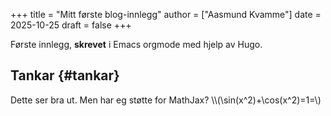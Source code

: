 +++
title = "Mitt første blog-innlegg"
author = ["Aasmund Kvamme"]
date = 2025-10-25
draft = false
+++

Første innlegg, **skrevet** i Emacs orgmode med hjelp av Hugo.


## Tankar {#tankar}

Dette ser bra ut. Men har eg støtte for MathJax? \\\\(\sin(x^2)+\cos(x^2)=1=\\\)
